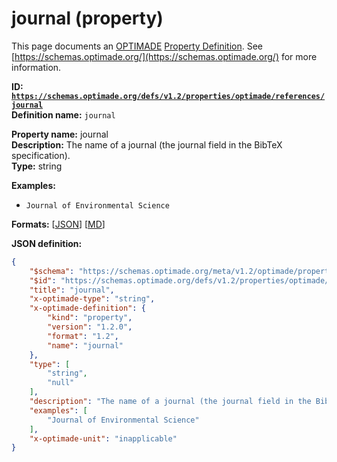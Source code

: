 # journal (property)

This page documents an [OPTIMADE](https://www.optimade.org/) [Property Definition](https://schemas.optimade.org/#definitions). See [https://schemas.optimade.org/](https://schemas.optimade.org/) for more information.

**ID: [`https://schemas.optimade.org/defs/v1.2/properties/optimade/references/journal`](https://schemas.optimade.org/defs/v1.2/properties/optimade/references/journal.md)**  
**Definition name:** `journal`

**Property name:** journal  
**Description:** The name of a journal (the journal field in the BibTeX specification).  
**Type:** string  



**Examples:**

- `Journal of Environmental Science`

**Formats:** [[JSON](journal.json)] [[MD](journal.md)]

**JSON definition:**

``` json
{
    "$schema": "https://schemas.optimade.org/meta/v1.2/optimade/property_definition.md",
    "$id": "https://schemas.optimade.org/defs/v1.2/properties/optimade/references/journal",
    "title": "journal",
    "x-optimade-type": "string",
    "x-optimade-definition": {
        "kind": "property",
        "version": "1.2.0",
        "format": "1.2",
        "name": "journal"
    },
    "type": [
        "string",
        "null"
    ],
    "description": "The name of a journal (the journal field in the BibTeX specification).",
    "examples": [
        "Journal of Environmental Science"
    ],
    "x-optimade-unit": "inapplicable"
}
```